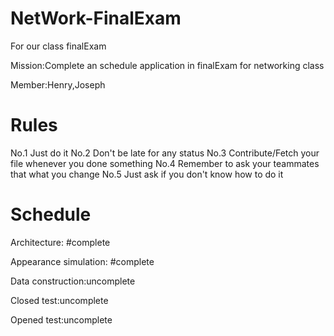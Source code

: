 # NetWork-FinalExam
For our class finalExam

Mission:Complete an schedule application in finalExam for networking class

Member:Henry,Joseph

# Rules
No.1 Just do it
No.2 Don't be late for any status
No.3 Contribute/Fetch your file whenever you done something
No.4 Remember to ask your teammates that what you change
No.5 Just ask if you don't know how to do it

# Schedule


Architecture: #complete

Appearance simulation: #complete

Data construction:uncomplete

Closed test:uncomplete

Opened test:uncomplete
